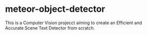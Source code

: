 # meteor-object-detector

This is a Computer Vision projecct aiming to create an Efficient and Accurate Scene Text Detector from scratch.

























